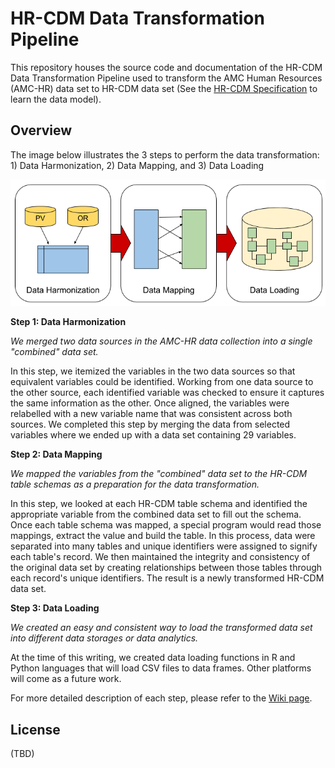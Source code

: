 # HR-CDM Data Transformation Pipeline

This repository houses the source code and documentation of the HR-CDM Data Transformation Pipeline used to transform the AMC Human Resources (AMC-HR) data set to HR-CDM data set (See the [HR-CDM Specification](https://github.com/AmericanManufacturingCohort/HR-CDM-Specification/wiki) to learn the data model).

## Overview

The image below illustrates the 3 steps to perform the data transformation: 1) Data Harmonization, 2) Data Mapping, and 3) Data Loading

!["HR-CDM Tranformation Pipeline: Data Harmonization -> Data Mapping -> Data Loading"](_internal/data-transformation-pipeline.png)

**Step 1: Data Harmonization**

_We merged two data sources in the AMC-HR data collection into a single "combined" data set._

In this step, we itemized the variables in the two data sources so that equivalent variables could be identified. Working from one data source to the other source, each identified variable was checked to ensure it captures the same information as the other. Once aligned, the variables were relabelled with a new variable name that was consistent across both sources. We completed this step by merging the data from selected variables where we ended up with a data set containing 29 variables.

**Step 2: Data Mapping**

_We mapped the variables from the "combined" data set to the HR-CDM table schemas as a preparation for the data transformation._

In this step, we looked at each HR-CDM table schema and identified the appropriate variable from the combined data set to fill out the schema. Once each table schema was mapped, a special program would read those mappings, extract the value and build the table. In this process, data were separated into many tables and unique identifiers were assigned to signify each table's record. We then maintained the integrity and consistency of the original data set by creating relationships between those tables through each record's unique identifiers. The result is a newly transformed HR-CDM data set.

**Step 3: Data Loading**

_We created an easy and consistent way to load the transformed data set into different data storages or data analytics._

At the time of this writing, we created data loading functions in R and Python languages that will load CSV files to data frames. Other platforms will come as a future work.

For more detailed description of each step, please refer to the [Wiki page](https://github.com/AmericanManufacturingCohort/HR-CDM-Data-Transformation/wiki).

## License

(TBD) 
